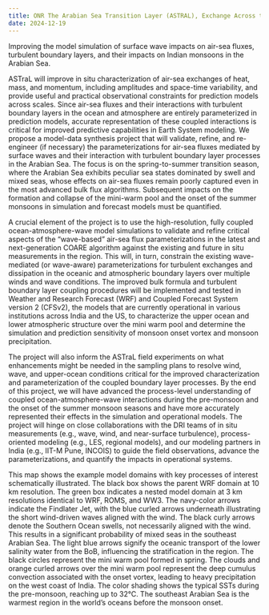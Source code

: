 ```yaml
---
title: ONR The Arabian Sea Transition Layer (ASTRAL), Exchange Across the Air-Sea Interface (PI Seo)
date: 2024-12-19
---
```


Improving the model simulation of surface wave impacts on air-sea fluxes, turbulent boundary layers, and their impacts on Indian monsoons in the Arabian Sea. 

<!--more-->

ASTraL will improve in situ characterization of air-sea exchanges of heat, mass, and momentum, including amplitudes and space-time variability, and provide useful and practical observational constraints for prediction models across scales. Since air-sea fluxes and their interactions with turbulent boundary layers in the ocean and atmosphere are entirely parameterized in prediction models, accurate representation of these coupled interactions is critical for improved predictive capabilities in Earth System modeling. We propose a model-data synthesis project that will validate, refine, and re-engineer (if necessary) the parameterizations for air-sea fluxes mediated by surface waves and their interaction with turbulent boundary layer processes in the Arabian Sea. The focus is on the spring-to-summer transition season, where the Arabian Sea exhibits peculiar sea states dominated by swell and mixed seas, whose effects on air-sea fluxes remain poorly captured even in the most advanced bulk flux algorithms. Subsequent impacts on the formation and collapse of the mini-warm pool and the onset of the summer monsoons in simulation and forecast models must be quantified.

A crucial element of the project is to use the high-resolution, fully coupled ocean-atmosphere-wave model simulations to validate and refine critical aspects of the “wave-based” air-sea flux parameterizations in the latest and next-generation COARE algorithm against the existing and future in situ measurements in the region. This will, in turn, constrain the existing wave-mediated (or wave-aware) parameterizations for turbulent exchanges and dissipation in the oceanic and atmospheric boundary layers over multiple winds and wave conditions. The improved bulk formula and turbulent boundary layer coupling procedures will be implemented and tested in Weather and Research Forecast (WRF) and Coupled Forecast System version 2 (CFSv2), the models that are currently operational in various institutions across India and the US, to characterize the upper ocean and lower atmospheric structure over the mini warm pool and determine the simulation and prediction sensitivity of monsoon onset vortex and monsoon precipitation.

The project will also inform the ASTraL field experiments on what enhancements might be needed in the sampling plans to resolve wind, wave, and upper-ocean conditions critical for the improved characterization and parameterization of the coupled boundary layer processes. By the end of this project, we will have advanced the process-level understanding of coupled ocean-atmosphere-wave interactions during the pre-monsoon and the onset of the summer monsoon seasons and have more accurately represented their effects in the simulation and operational models. The project will hinge on close collaborations with the DRI teams of in situ measurements (e.g., wave, wind, and near-surface turbulence), process-oriented modeling (e.g., LES, regional models), and our modeling partners in India (e.g., IIT-M Pune, INCOIS) to guide the field observations, advance the parameterizations, and quantify the impacts in operational systems.

This map shows the example model domains with key processes of interest schematically illustrated. The black box shows the parent WRF domain at 10 km resolution. The green box indicates a nested model domain at 3 km resolutions identical to WRF, ROMS, and WW3. The navy-color arrows indicate the Findlater Jet, with the blue curled arrows underneath illustrating the short wind-driven waves aligned with the wind. The black curly arrows denote the Southern Ocean swells, not necessarily aligned with the wind. This results in a significant probability of mixed seas in the southeast Arabian Sea. The light blue arrows signify the oceanic transport of the lower salinity water from the BoB, influencing the stratification in the region. The black circles represent the mini warm pool formed in spring. The clouds and orange curled arrows over the mini warm pool represent the deep cumulus convection associated with the onset vortex, leading to heavy precipitation on the west coast of India. The color shading shows the typical SSTs during the pre-monsoon, reaching up to 32°C. The southeast Arabian Sea is the warmest region in the world’s oceans before the monsoon onset.